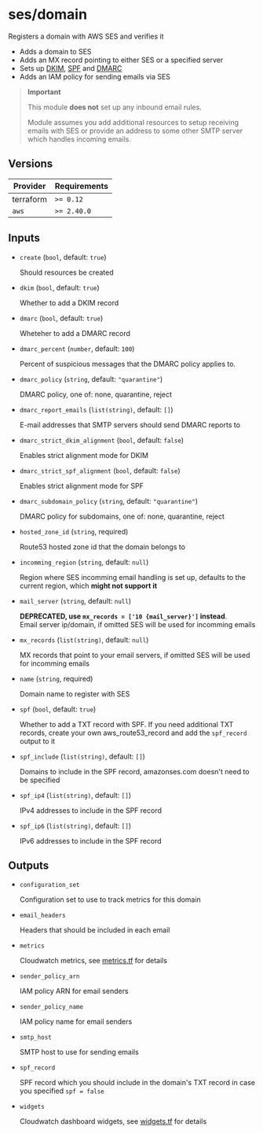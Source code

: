 # ses/domain

Registers a domain with AWS SES and verifies it

- Adds a domain to SES
- Adds an MX record pointing to either SES or a specified server
- Sets up [DKIM](https://en.wikipedia.org/wiki/DomainKeys_Identified_Mail), [SPF](https://en.wikipedia.org/wiki/Sender_Policy_Framework) and [DMARC](https://en.wikipedia.org/wiki/DMARC)
- Adds an IAM policy for sending emails via SES

> **Important**
>
> This module **does not** set up any inbound email rules.
>
> Module assumes you add additional resources to setup receiving emails with SES or provide an address to some other SMTP server which handles incoming emails.

<!-- BEGIN_TF_DOCS -->

## Versions

| Provider  | Requirements |
| --------- | ------------ |
| terraform | `>= 0.12`    |
| `aws`     | `>= 2.40.0`  |

## Inputs

- `create` (`bool`, default: `true`)

  Should resources be created

- `dkim` (`bool`, default: `true`)

  Whether to add a DKIM record

- `dmarc` (`bool`, default: `true`)

  Wheteher to add a DMARC record

- `dmarc_percent` (`number`, default: `100`)

  Percent of suspicious messages that the DMARC policy applies to.

- `dmarc_policy` (`string`, default: `"quarantine"`)

  DMARC policy, one of: none, quarantine, reject

- `dmarc_report_emails` (`list(string)`, default: `[]`)

  E-mail addresses that SMTP servers should send DMARC reports to

- `dmarc_strict_dkim_alignment` (`bool`, default: `false`)

  Enables strict alignment mode for DKIM

- `dmarc_strict_spf_alignment` (`bool`, default: `false`)

  Enables strict alignment mode for SPF

- `dmarc_subdomain_policy` (`string`, default: `"quarantine"`)

  DMARC policy for subdomains, one of: none, quarantine, reject

- `hosted_zone_id` (`string`, required)

  Route53 hosted zone id that the domain belongs to

- `incomming_region` (`string`, default: `null`)

  Region where SES incomming email handling is set up, defaults to the current region, which **might not support it**

- `mail_server` (`string`, default: `null`)

  **DEPRECATED, use `mx_records = ['10 {mail_server}']` instead**.<br/>Email server ip/domain, if omitted SES will be used for incomming emails

- `mx_records` (`list(string)`, default: `null`)

  MX records that point to your email servers, if omitted SES will be used for incomming emails

- `name` (`string`, required)

  Domain name to register with SES

- `spf` (`bool`, default: `true`)

  Whether to add a TXT record with SPF. If you need additional TXT records, create your own aws_route53_record and add the `spf_record` output to it

- `spf_include` (`list(string)`, default: `[]`)

  Domains to include in the SPF record, amazonses.com doesn't need to be specified

- `spf_ip4` (`list(string)`, default: `[]`)

  IPv4 addresses to include in the SPF record

- `spf_ip6` (`list(string)`, default: `[]`)

  IPv6 addresses to include in the SPF record

## Outputs

- `configuration_set`

  Configuration set to use to track metrics for this domain

- `email_headers`

  Headers that should be included in each email

- `metrics`

  Cloudwatch metrics, see [metrics.tf](./metrics.tf) for details

- `sender_policy_arn`

  IAM policy ARN for email senders

- `sender_policy_name`

  IAM policy name for email senders

- `smtp_host`

  SMTP host to use for sending emails

- `spf_record`

  SPF record which you should include in the domain's TXT record in case you specified `spf = false`

- `widgets`

  Cloudwatch dashboard widgets, see [widgets.tf](./widgets.tf) for details
